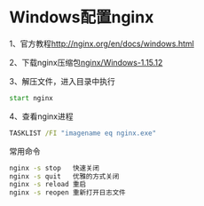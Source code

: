 # Windows配置nginx

1、官方教程<http://nginx.org/en/docs/windows.html>

2、下载nginx压缩包[nginx/Windows-1.15.12](http://nginx.org/download/nginx-1.15.12.zip)

3、解压文件，进入目录中执行

```cmd
start nginx
```

4、查看nginx进程
```cmd
TASKLIST /FI "imagename eq nginx.exe"
```

常用命令

```cmd
nginx -s stop	快速关闭
nginx -s quit	优雅的方式关闭
nginx -s reload	重启
nginx -s reopen 重新打开日志文件
```